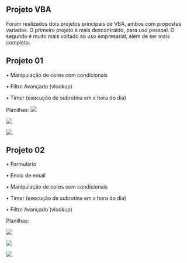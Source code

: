 ## Projeto VBA

Foram realizados dois projetos principais de VBA, ambos com propostas variadas. O primeiro projeto é mais descontraído, para uso pessoal. O segundo é muito mais voltado ao uso empresarial, além de ser mais completo.

## Projeto 01

• Manipulação de cores com condicionais 

• Filtro Avançado (vlookup)

• Timer (execução de subrotina em x hora do dia)

Planilhas:
![](https://imgur.com/lqN2z5F.png)

![](https://imgur.com/1aas0zK.png)

![](https://imgur.com/c2Dyf4b.png)


## Projeto 02

• Formulário

• Envio de email

• Manipulação de cores com condicionais

• Timer (execução de subrotina em x hora do dia)

• Filtro Avançado (vlookup)


Planilhas:

![](https://imgur.com/IzNAhsX.png)

![](https://imgur.com/OkfCfgJ.png)

![](https://imgur.com/q7Fuvvz.png)
